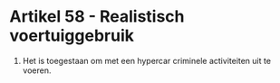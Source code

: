 # Artikel 58 - Realistisch voertuiggebruik

1. Het is toegestaan om met een hypercar criminele activiteiten uit te voeren.

